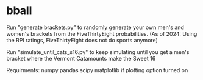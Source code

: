 # bball

Run "generate brackets.py" to randomly generate your own men's and women's brackets from the FiveThirtyEight probabilities.
(As of 2024: Using the RPI ratings, FiveThirtyEight does not do sports anymore)

Run "simulate_until_cats_s16.py" to keep simulating until you get a men's bracket where the Vermont Catamounts make the Sweet 16

Requirments:
numpy
pandas
scipy
matplotlib if plotting option turned on
